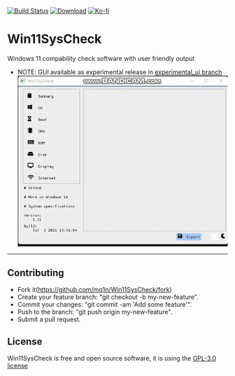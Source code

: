 [![Build Status](https://img.shields.io/github/workflow/status/mq1n/Win11SysCheck/wnw11)](https://github.com/mq1n/Win11SysCheck/actions?query=workflow%3AWNW11)
[![Download](https://img.shields.io/github/v/release/mq1n/Win11SysCheck)](https://github.com/mq1n/Win11SysCheck/releases/latest/)
[![Ko-fi](https://img.shields.io/badge/Support%20me%20on-Ko--fi-FF5E5B.svg?logo=ko-fi)](https://ko-fi.com/mq1n4)

# Win11SysCheck
Windows 11 compability check software with user friendly output

* NOTE: GUI available as experimental release in [experimental_ui branch](https://github.com/mq1n/Win11SysCheck/tree/experimental_ui)
![image](assets/preview.gif)

----

## Contributing
* Fork it(https://github.com/mq1n/Win11SysCheck/fork)
* Create your feature branch: "git checkout -b my-new-feature".
* Commit your changes: "git commit -am 'Add some feature'".
* Push to the branch: "git push origin my-new-feature".
* Submit a pull request.

## License

Win11SysCheck is free and open source software, it is using the [GPL-3.0 license](https://github.com/mq1n/Win11SysCheck/blob/main/LICENSE)

